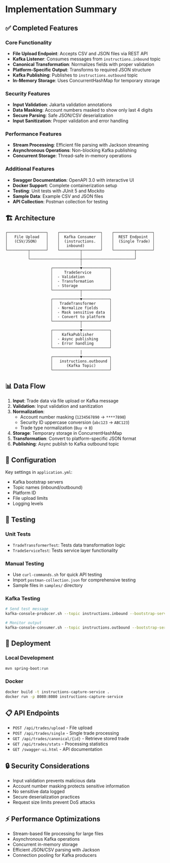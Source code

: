 # Implementation Summary

## ✅ Completed Features

### Core Functionality
- **File Upload Endpoint**: Accepts CSV and JSON files via REST API
- **Kafka Listener**: Consumes messages from `instructions.inbound` topic
- **Canonical Transformation**: Normalizes fields with proper validation
- **Platform-Specific Output**: Transforms to required JSON structure
- **Kafka Publishing**: Publishes to `instructions.outbound` topic
- **In-Memory Storage**: Uses ConcurrentHashMap for temporary storage

### Security Features
- **Input Validation**: Jakarta validation annotations
- **Data Masking**: Account numbers masked to show only last 4 digits
- **Secure Parsing**: Safe JSON/CSV deserialization
- **Input Sanitization**: Proper validation and error handling

### Performance Features
- **Stream Processing**: Efficient file parsing with Jackson streaming
- **Asynchronous Operations**: Non-blocking Kafka publishing
- **Concurrent Storage**: Thread-safe in-memory operations

### Additional Features
- **Swagger Documentation**: OpenAPI 3.0 with interactive UI
- **Docker Support**: Complete containerization setup
- **Testing**: Unit tests with JUnit 5 and Mockito
- **Sample Data**: Example CSV and JSON files
- **API Collection**: Postman collection for testing

## 🏗️ Architecture

```
┌─────────────────┐    ┌──────────────────┐    ┌─────────────────┐
│   File Upload   │    │  Kafka Consumer  │    │  REST Endpoint  │
│   (CSV/JSON)    │    │  (instructions.  │    │  (Single Trade) │
│                 │    │   inbound)       │    │                 │
└─────────┬───────┘    └─────────┬────────┘    └─────────┬───────┘
          │                      │                       │
          └──────────────────────┼───────────────────────┘
                                 │
                    ┌────────────▼────────────┐
                    │     TradeService        │
                    │  - Validation           │
                    │  - Transformation       │
                    │  - Storage              │
                    └────────────┬────────────┘
                                 │
                    ┌────────────▼────────────┐
                    │   TradeTransformer      │
                    │  - Normalize fields     │
                    │  - Mask sensitive data  │
                    │  - Convert to platform  │
                    └────────────┬────────────┘
                                 │
                    ┌────────────▼────────────┐
                    │    KafkaPublisher       │
                    │  - Async publishing     │
                    │  - Error handling       │
                    └─────────────────────────┘
                                 │
                    ┌────────────▼────────────┐
                    │   instructions.outbound │
                    │      (Kafka Topic)      │
                    └─────────────────────────┘
```

## 📊 Data Flow

1. **Input**: Trade data via file upload or Kafka message
2. **Validation**: Input validation and sanitization
3. **Normalization**: 
   - Account number masking (`1234567890` → `****7890`)
   - Security ID uppercase conversion (`abc123` → `ABC123`)
   - Trade type normalization (`Buy` → `B`)
4. **Storage**: Temporary storage in ConcurrentHashMap
5. **Transformation**: Convert to platform-specific JSON format
6. **Publishing**: Async publish to Kafka outbound topic

## 🔧 Configuration

Key settings in `application.yml`:
- Kafka bootstrap servers
- Topic names (inbound/outbound)
- Platform ID
- File upload limits
- Logging levels

## 🧪 Testing

### Unit Tests
- `TradeTransformerTest`: Tests data transformation logic
- `TradeServiceTest`: Tests service layer functionality

### Manual Testing
- Use `curl-commands.sh` for quick API testing
- Import `postman-collection.json` for comprehensive testing
- Sample files in `samples/` directory

### Kafka Testing
```bash
# Send test message
kafka-console-producer.sh --topic instructions.inbound --bootstrap-server localhost:9092

# Monitor output
kafka-console-consumer.sh --topic instructions.outbound --bootstrap-server localhost:9092 --from-beginning
```

## 🚀 Deployment

### Local Development
```bash
mvn spring-boot:run
```

### Docker
```bash
docker build -t instructions-capture-service .
docker run -p 8080:8080 instructions-capture-service
```

## 📋 API Endpoints

- `POST /api/trades/upload` - File upload
- `POST /api/trades/single` - Single trade processing
- `GET /api/trades/canonical/{id}` - Retrieve stored trade
- `GET /api/trades/stats` - Processing statistics
- `GET /swagger-ui.html` - API documentation

## 🔒 Security Considerations

- Input validation prevents malicious data
- Account number masking protects sensitive information
- No sensitive data logged
- Secure deserialization practices
- Request size limits prevent DoS attacks

## ⚡ Performance Optimizations

- Stream-based file processing for large files
- Asynchronous Kafka operations
- Concurrent in-memory storage
- Efficient JSON/CSV parsing with Jackson
- Connection pooling for Kafka producers